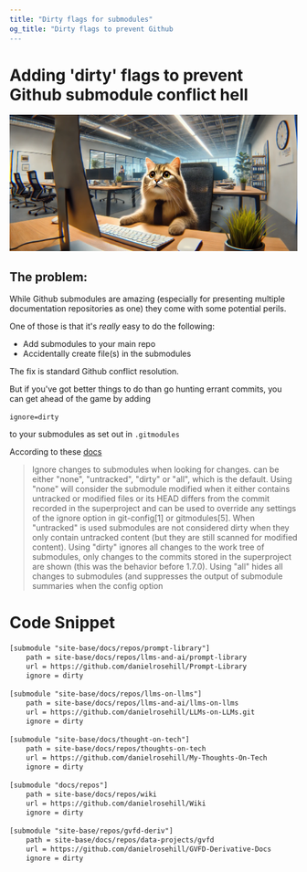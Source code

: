```yaml
---
title: "Dirty flags for submodules"
og_title: "Dirty flags to prevent Github 
---
```


# Adding 'dirty' flags to prevent Github submodule conflict hell

![alt text](../images/horrified-cat.webp)

## The problem:

While Github submodules are amazing (especially for presenting multiple documentation repositories as one) they come with some potential perils.

One of those is that it's *really* easy to do the following:

- Add submodules to your main repo  
- Accidentally create file(s) in the submodules

The fix is standard Github conflict resolution. 

But if you've got better things to do than go hunting errant commits, you can get ahead of the game by adding 

`ignore=dirty`

to your submodules as set out in `.gitmodules`

According to these [docs](https://git-scm.com/docs/git-status/2.11.4#:~:text=Using%20%22dirty%22%20ignores%20all%20changes,when%20the%20config%20option%20status.)

> Ignore changes to submodules when looking for changes. <when> can be either "none", "untracked", "dirty" or "all", which is the default. Using "none" will consider the submodule modified when it either contains untracked or modified files or its HEAD differs from the commit recorded in the superproject and can be used to override any settings of the ignore option in git-config[1] or gitmodules[5]. When "untracked" is used submodules are not considered dirty when they only contain untracked content (but they are still scanned for modified content). Using "dirty" ignores all changes to the work tree of submodules, only changes to the commits stored in the superproject are shown (this was the behavior before 1.7.0). Using "all" hides all changes to submodules (and suppresses the output of submodule summaries when the config option

# Code Snippet

```
[submodule "site-base/docs/repos/prompt-library"]
	path = site-base/docs/repos/llms-and-ai/prompt-library
	url = https://github.com/danielrosehill/Prompt-Library
	ignore = dirty

[submodule "site-base/docs/repos/llms-on-llms"]
	path = site-base/docs/repos/llms-and-ai/llms-on-llms
	url = https://github.com/danielrosehill/LLMs-on-LLMs.git
	ignore = dirty

[submodule "site-base/docs/thought-on-tech"]
	path = site-base/docs/repos/thoughts-on-tech
	url = https://github.com/danielrosehill/My-Thoughts-On-Tech
	ignore = dirty

[submodule "docs/repos"]
	path = site-base/docs/repos/wiki
	url = https://github.com/danielrosehill/Wiki
	ignore = dirty

[submodule "site-base/repos/gvfd-deriv"]
	path = site-base/docs/repos/data-projects/gvfd
	url = https://github.com/danielrosehill/GVFD-Derivative-Docs
	ignore = dirty
```